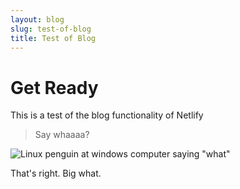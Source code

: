 ```yaml
---
layout: blog
slug: test-of-blog
title: Test of Blog
---
```

# Get Ready

This is a test of the blog functionality of Netlify

> Say whaaaa?

![Linux penguin at windows computer saying "what"](/uploads/penguin.jpg "Penguin")

That's right. Big what.